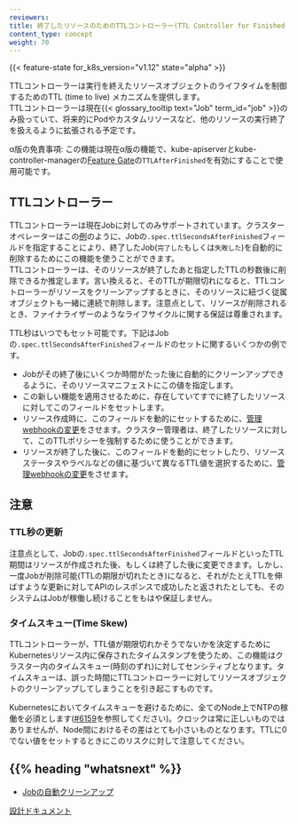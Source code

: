 ```yaml
---
reviewers:
title: 終了したリソースのためのTTLコントローラー(TTL Controller for Finished Resources)
content_type: concept
weight: 70
---
```


<!-- overview -->

{{< feature-state for_k8s_version="v1.12" state="alpha" >}}

TTLコントローラーは実行を終えたリソースオブジェクトのライフタイムを制御するためのTTL (time to live) メカニズムを提供します。  
TTLコントローラーは現在{{< glossary_tooltip text="Job" term_id="job" >}}のみ扱っていて、将来的にPodやカスタムリソースなど、他のリソースの実行終了を扱えるように拡張される予定です。

α版の免責事項: この機能は現在α版の機能で、kube-apiserverとkube-controller-managerの[Feature Gate](/docs/reference/command-line-tools-reference/feature-gates/)の`TTLAfterFinished`を有効にすることで使用可能です。






<!-- body -->

## TTLコントローラー

TTLコントローラーは現在Jobに対してのみサポートされています。クラスターオペレーターはこの[例](/ja/docs/concepts/workloads/controllers/job/#clean-up-finished-jobs-automatically)のように、Jobの`.spec.ttlSecondsAfterFinished`フィールドを指定することにより、終了したJob(`完了した`もしくは`失敗した`)を自動的に削除するためにこの機能を使うことができます。  
TTLコントローラーは、そのリソースが終了したあと指定したTTLの秒数後に削除できるか推定します。言い換えると、そのTTLが期限切れになると、TTLコントローラーがリソースをクリーンアップするときに、そのリソースに紐づく従属オブジェクトも一緒に連続で削除します。注意点として、リソースが削除されるとき、ファイナライザーのようなライフサイクルに関する保証は尊重されます。

TTL秒はいつでもセット可能です。下記はJobの`.spec.ttlSecondsAfterFinished`フィールドのセットに関するいくつかの例です。

* Jobがその終了後にいくつか時間がたった後に自動的にクリーンアップできるように、そのリソースマニフェストにこの値を指定します。
* この新しい機能を適用させるために、存在していてすでに終了したリソースに対してこのフィールドをセットします。
* リソース作成時に、このフィールドを動的にセットするために、[管理webhookの変更](/docs/reference/access-authn-authz/extensible-admission-controllers/#admission-webhooks)をさせます。クラスター管理者は、終了したリソースに対して、このTTLポリシーを強制するために使うことができます。
* リソースが終了した後に、このフィールドを動的にセットしたり、リソースステータスやラベルなどの値に基づいて異なるTTL値を選択するために、[管理webhookの変更](/docs/reference/access-authn-authz/extensible-admission-controllers/#admission-webhooks)をさせます。

## 注意

### TTL秒の更新

注意点として、Jobの`.spec.ttlSecondsAfterFinished`フィールドといったTTL期間はリソースが作成された後、もしくは終了した後に変更できます。しかし、一度Jobが削除可能(TTLの期限が切れたとき)になると、それがたとえTTLを伸ばすような更新に対してAPIのレスポンスで成功したと返されたとしても、そのシステムはJobが稼働し続けることをもはや保証しません。

### タイムスキュー(Time Skew)

TTLコントローラーが、TTL値が期限切れかそうでないかを決定するためにKubernetesリソース内に保存されたタイムスタンプを使うため、この機能はクラスター内のタイムスキュー(時刻のずれ)に対してセンシティブとなります。タイムスキューは、誤った時間にTTLコントローラーに対してリソースオブジェクトのクリーンアップしてしまうことを引き起こすものです。

Kubernetesにおいてタイムスキューを避けるために、全てのNode上でNTPの稼働を必須とします([#6159](https://github.com/kubernetes/kubernetes/issues/6159#issuecomment-93844058)を参照してください)。クロックは常に正しいものではありませんが、Node間におけるその差はとても小さいものとなります。TTLに0でない値をセットするときにこのリスクに対して注意してください。



## {{% heading "whatsnext" %}}


* [Jobの自動クリーンアップ](/ja/docs/concepts/workloads/controllers/job/#clean-up-finished-jobs-automatically)

[設計ドキュメント](https://github.com/kubernetes/enhancements/blob/master/keps/sig-apps/0026-ttl-after-finish.md)

